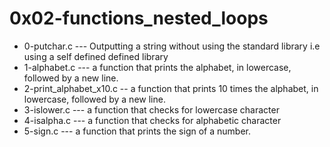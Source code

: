 # 0x02-functions_nested_loops
* 0-putchar.c --- Outputting a string without using the standard library i.e using a self defined defined library
* 1-alphabet.c --- a function that prints the alphabet, in lowercase, followed by a new line.
* 2-print_alphabet_x10.c -- a function that prints 10 times the alphabet, in lowercase, followed by a new line.
* 3-islower.c --- a function that checks for lowercase character
* 4-isalpha.c --- a function that checks for alphabetic character
* 5-sign.c ---  a function that prints the sign of a number.
